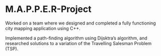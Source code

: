 # M.A.P.P.E.R-Project

Worked on a team where we designed and completed a fully
functioning city mapping application using C++.

Implemented a path-finding algorithm using Dijsktra’s
algorithm, and researched solutions to a variation of the
Travelling Salesman Problem (TSP).

